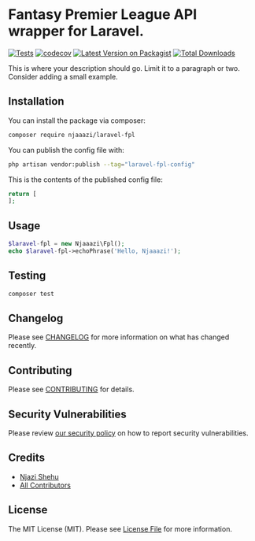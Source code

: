 # Fantasy Premier League API wrapper for Laravel.

[![Tests](https://github.com/njaaazi/laravel-fpl/actions/workflows/run-tests.yml/badge.svg)](https://github.com/njaaazi/laravel-fpl/actions/workflows/run-tests.yml)
[![codecov](https://codecov.io/gh/njaaazi/laravel-fpl/graph/badge.svg?token=F6BDYJJ5E4)](https://codecov.io/gh/njaaazi/laravel-fpl)
[![Latest Version on Packagist](https://img.shields.io/packagist/v/njaaazi/laravel-fpl.svg?style=flat-square)](https://packagist.org/packages/njaaazi/laravel-fpl)
[![Total Downloads](https://img.shields.io/packagist/dt/njaaazi/laravel-fpl.svg?style=flat-square)](https://packagist.org/packages/njaaazi/laravel-fpl)

This is where your description should go. Limit it to a paragraph or two. Consider adding a small example.

## Installation

You can install the package via composer:

```bash
composer require njaaazi/laravel-fpl
```

You can publish the config file with:

```bash
php artisan vendor:publish --tag="laravel-fpl-config"
```

This is the contents of the published config file:

```php
return [
];
```

## Usage

```php
$laravel-fpl = new Njaaazi\Fpl();
echo $laravel-fpl->echoPhrase('Hello, Njaaazi!');
```

## Testing

```bash
composer test
```

## Changelog

Please see [CHANGELOG](CHANGELOG.md) for more information on what has changed recently.

## Contributing

Please see [CONTRIBUTING](.github/CONTRIBUTING.md) for details.

## Security Vulnerabilities

Please review [our security policy](../../security/policy) on how to report security vulnerabilities.

## Credits

- [Njazi Shehu](https://github.com/njaaazi)
- [All Contributors](../../contributors)

## License

The MIT License (MIT). Please see [License File](LICENSE.md) for more information.
